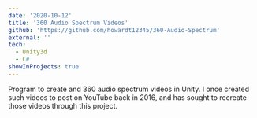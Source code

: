 ```yaml
---
date: '2020-10-12'
title: '360 Audio Spectrum Videos'
github: 'https://github.com/howardt12345/360-Audio-Spectrum'
external: ''
tech: 
  - Unity3d
  - C#
showInProjects: true
---
```

Program to create and 360 audio spectrum videos in Unity. I once created such videos to post on YouTube back in 2016, and has sought to recreate those videos through this project.